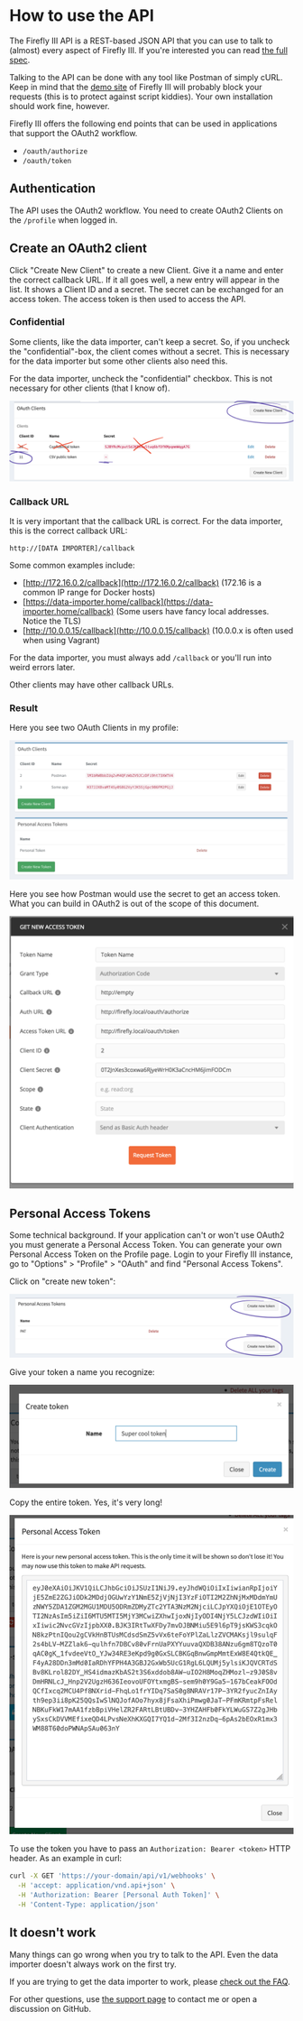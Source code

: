 # How to use the API

The Firefly III API is a REST-based JSON API that you can use to talk to (almost) every aspect of Firefly III. If you're interested you can read [the full spec](https://api-docs.firefly-iii.org/).

Talking to the API can be done with any tool like Postman of simply cURL. Keep in mind that the [demo site](../../../explanation/firefly-iii/about/demo.md) of Firefly III will probably block your requests (this is to protect against script kiddies). Your own installation should work fine, however.

Firefly III offers the following end points that can be used in applications that support the OAuth2 workflow.

* `/oauth/authorize`
* `/oauth/token`

## Authentication

The API uses the OAuth2 workflow. You need to create OAuth2 Clients on the `/profile` when logged in.

## Create an OAuth2 client

Click "Create New Client" to create a new Client. Give it a name and enter the correct callback URL. If it all goes well, a new entry will appear in the list. It shows a Client ID and a secret. The secret can be exchanged for an access token. The access token is then used to access the API.

### Confidential

Some clients, like the data importer, can't keep a secret. So, if you uncheck the "confidential"-box, the client comes without a secret. This is necessary for the data importer but some other clients also need this.

For the data importer, uncheck the "confidential" checkbox. This is not necessary for other clients (that I know of).

![This is the correct client ID](../../../images/how-to/firefly-iii/features/cid1.png)

### Callback URL

It is very important that the callback URL is correct. For the data importer, this is the correct callback URL:

```
http://[DATA IMPORTER]/callback
```

Some common examples include:

* [http://172.16.0.2/callback](http://172.16.0.2/callback) (172.16 is a common IP range for Docker hosts)
* [https://data-importer.home/callback](https://data-importer.home/callback) (Some users have fancy local addresses. Notice the TLS)
* [http://10.0.0.15/callback](http://10.0.0.15/callback) (10.0.0.x is often used when using Vagrant)

For the data importer, you must always add `/callback` or you'll run into weird errors later.

Other clients may have other callback URLs.

### Result

Here you see two OAuth Clients in my profile:

![Your OAuth2 Clients as they would be visible in your profile](../../../images/how-to/firefly-iii/features/api-tokens.png)

Here you see how Postman would use the secret to get an access token. What you can build in OAuth2 is out of the scope of this document.

![Here is the OAuth2 screen from Postman.](../../../images/how-to/firefly-iii/features/api-postman.png)

## Personal Access Tokens

Some technical background. If your application can't or won't use OAuth2 you must generate a Personal Access Token. You can generate your own Personal Access Token on the Profile page. Login to your Firefly III instance, go to "Options" > "Profile" > "OAuth" and find "Personal Access Tokens".

Click on "create new token":

![Click the right button.](../../../images/how-to/firefly-iii/features/pat1.png)

Give your token a name you recognize:

![Give your token a name you recognize.](../../../images/how-to/firefly-iii/features/pat-name.png)

Copy the entire token. Yes, it's very long!

![Copy the entire token.](../../../images/how-to/firefly-iii/features/pat-long.png)

To use the token you have to pass an `Authorization: Bearer <token>` HTTP header. As an example in curl:

```bash
curl -X GET 'https://your-domain/api/v1/webhooks' \
  -H 'accept: application/vnd.api+json' \
  -H 'Authorization: Bearer [Personal Auth Token]' \
  -H 'Content-Type: application/json'
```

## It doesn't work

Many things can go wrong when you try to talk to the API. Even the data importer doesn't always work on the first try.

If you are trying to get the data importer to work, please [check out the FAQ](../../../references/faq/data-importer/general.md).

For other questions, use [the support page](../../../references/support.md) to contact me or open a discussion on GitHub.
